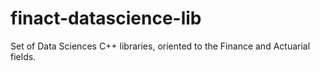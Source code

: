 # finact-datascience-lib
Set of Data Sciences C++ libraries,  oriented to the Finance and Actuarial fields.
